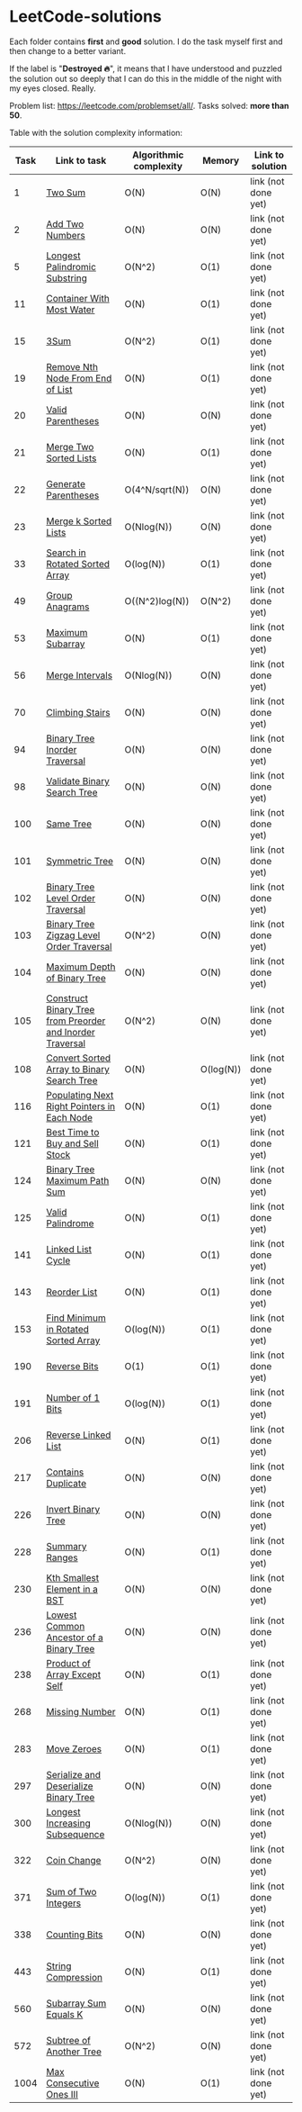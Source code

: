 # LeetCode-solutions

Each folder contains **first** and **good** solution. I do the task myself first and then change to a better variant.

If the label is "**Destroyed 🔥**", it means that I have understood and puzzled the solution out so deeply that I can do this in the middle of the night with my eyes closed. Really.

Problem list: https://leetcode.com/problemset/all/. Tasks solved: **more than 50**.

Table with the solution complexity information:

| Task | Link to task                                                                                                                   | Algorithmic complexity |    Memory    |   Link to solution   |
| ---- | ------------------------------------------------------------------------------------------------------------------------------ | ---------------------- | ------------ | -------------------- |
| 1    | [Two Sum](https://leetcode.com/problems/two-sum/)                                                                              | O(N)                   | O(N)         | link (not done yet)  |
| 2    | [Add Two Numbers](https://leetcode.com/problems/add-two-numbers/)                                                              | O(N)                   | O(N)         | link (not done yet)  |
| 5    | [Longest Palindromic Substring](https://leetcode.com/problems/longest-palindromic-substring/)                                  | O(N^2)                 | O(1)         | link (not done yet)  |
| 11   | [Container With Most Water](https://leetcode.com/problems/container-with-most-water/)                                          | O(N)                   | O(1)         | link (not done yet)  |
| 15   | [3Sum](https://leetcode.com/problems/3sum/)                                                                                    | O(N^2)                 | O(1)         | link (not done yet)  |
| 19   | [Remove Nth Node From End of List](https://leetcode.com/problems/remove-nth-node-from-end-of-list/)                            | O(N)                   | O(1)         | link (not done yet)  |
| 20   | [Valid Parentheses](https://leetcode.com/problems/valid-parentheses/)                                                          | O(N)                   | O(N)         | link (not done yet)  |
| 21   | [Merge Two Sorted Lists](https://leetcode.com/problems/merge-two-sorted-lists/)                                                | O(N)                   | O(1)         | link (not done yet)  |
| 22   | [Generate Parentheses](https://leetcode.com/problems/generate-parentheses/)                                                    | O(4^N/sqrt(N))         | O(N)         | link (not done yet)  |
| 23   | [Merge k Sorted Lists](https://leetcode.com/problems/merge-k-sorted-lists/)                                                    | O(Nlog(N))             | O(N)         | link (not done yet)  |
| 33   | [Search in Rotated Sorted Array](https://leetcode.com/problems/search-in-rotated-sorted-array/)                                | O(log(N))              | O(1)         | link (not done yet)  |
| 49   | [Group Anagrams](https://leetcode.com/problems/group-anagrams/)                                                                | O((N^2)log(N))         | O(N^2)       | link (not done yet)  |
| 53   | [Maximum Subarray](https://leetcode.com/problems/maximum-subarray/)                                                            | O(N)                   | O(1)         | link (not done yet)  |
| 56   | [Merge Intervals](https://leetcode.com/problems/merge-intervals/)                                                              | O(Nlog(N))             | O(N)         | link (not done yet)  |
| 70   | [Climbing Stairs](https://leetcode.com/problems/climbing-stairs/)                                                              | O(N)                   | O(N)         | link (not done yet)  |
| 94   | [Binary Tree Inorder Traversal](https://leetcode.com/problems/binary-tree-inorder-traversal/)                                  | O(N)                   | O(N)         | link (not done yet)  |
| 98   | [Validate Binary Search Tree](https://leetcode.com/problems/validate-binary-search-tree/)                                      | O(N)                   | O(N)         | link (not done yet)  |
| 100  | [Same Tree](https://leetcode.com/problems/same-tree/)                                                                          | O(N)                   | O(N)         | link (not done yet)  |
| 101  | [Symmetric Tree](https://leetcode.com/problems/symmetric-tree/)                                                                | O(N)                   | O(N)         | link (not done yet)  |
| 102  | [Binary Tree Level Order Traversal](https://leetcode.com/problems/binary-tree-level-order-traversal/)                          | O(N)                   | O(N)         | link (not done yet)  |
| 103  | [Binary Tree Zigzag Level Order Traversal](https://leetcode.com/problems/binary-tree-zigzag-level-order-traversal/)            | O(N^2)                 | O(N)         | link (not done yet)  |
| 104  | [Maximum Depth of Binary Tree](https://leetcode.com/problems/maximum-depth-of-binary-tree/)                                    | O(N)                   | O(N)         | link (not done yet)  |
| 105  | [Construct Binary Tree from Preorder and Inorder Traversal](https://leetcode.com/problems/constreorder-and-inorder-traversal/) | O(N^2)                 | O(N)         | link (not done yet)  |
| 108  | [Convert Sorted Array to Binary Search Tree](https://leetcode.com/problems/convert-sorted-array-to-binary-search-tree/)        | O(N)                   | O(log(N))    | link (not done yet)  |
| 116  | [Populating Next Right Pointers in Each Node](https://leetcode.com/problems/populat-in-each-node/)                             | O(N)                   | O(1)         | link (not done yet)  |
| 121  | [Best Time to Buy and Sell Stock](https://leetcode.com/problems/best-time-to-buy-and-sell-stock/)                              | O(N)                   | O(1)         | link (not done yet)  |
| 124  | [Binary Tree Maximum Path Sum](https://leetcode.com/problems/binary-tree-maximum-path-sum/)                                    | O(N)                   | O(N)         | link (not done yet)  |
| 125  | [Valid Palindrome](https://leetcode.com/problems/valid-palindrome/)                                                            | O(N)                   | O(1)         | link (not done yet)  |
| 141  | [Linked List Cycle](https://leetcode.com/problems/linked-list-cycle/)                                                          | O(N)                   | O(1)         | link (not done yet)  |
| 143  | [Reorder List](https://leetcode.com/problems/reorder-list/)                                                                    | O(N)                   | O(1)         | link (not done yet)  |
| 153  | [Find Minimum in Rotated Sorted Array](https://leetcode.com/problems/find-minimum-in-rotated-sorted-array/)                    | O(log(N))              | O(1)         | link (not done yet)  |
| 190  | [Reverse Bits](https://leetcode.com/problems/reverse-bits/)                                                                    | O(1)                   | O(1)         | link (not done yet)  |
| 191  | [Number of 1 Bits](https://leetcode.com/problems/number-of-1-bits/)                                                            | O(log(N))              | O(1)         | link (not done yet)  |
| 206  | [Reverse Linked List](https://leetcode.com/problems/reverse-linked-list/)                                                      | O(N)                   | O(1)         | link (not done yet)  |
| 217  | [Contains Duplicate](https://leetcode.com/problems/contains-duplicate/)                                                        | O(N)                   | O(N)         | link (not done yet)  |
| 226  | [Invert Binary Tree](https://leetcode.com/problems/invert-binary-tree/)                                                        | O(N)                   | O(N)         | link (not done yet)  |
| 228  | [Summary Ranges](https://leetcode.com/problems/summary-ranges/)                                                                | O(N)                   | O(1)         | link (not done yet)  |
| 230  | [Kth Smallest Element in a BST](https://leetcode.com/problems/kth-smallest-element-in-a-bst/)                                  | O(N)                   | O(N)         | link (not done yet)  |
| 236  | [Lowest Common Ancestor of a Binary Tree](https://leetcode.com/problems/lowest-common-ancestor-of-a-binary-tree/)              | O(N)                   | O(N)         | link (not done yet)  |
| 238  | [Product of Array Except Self](https://leetcode.com/problems/product-of-array-except-self/)                                    | O(N)                   | O(1)         | link (not done yet)  |
| 268  | [Missing Number](https://leetcode.com/problems/missing-number/)                                                                | O(N)                   | O(1)         | link (not done yet)  |
| 283  | [Move Zeroes](https://leetcode.com/problems/move-zeroes/)                                                                      | O(N)                   | O(1)         | link (not done yet)  |
| 297  | [Serialize and Deserialize Binary Tree](https://leetcode.com/problems/serialize-and-deserialize-binary-tree/)                  | O(N)                   | O(N)         | link (not done yet)  |
| 300  | [Longest Increasing Subsequence](https://leetcode.com/problems/longest-increasing-subsequence/)                                | O(Nlog(N))             | O(N)         | link (not done yet)  |
| 322  | [Coin Change](https://leetcode.com/problems/coin-change/)                                                                      | O(N^2)                 | O(N)         | link (not done yet)  |
| 371  | [Sum of Two Integers](https://leetcode.com/problems/sum-of-two-integers/)                                                      | O(log(N))              | O(1)         | link (not done yet)  |
| 338  | [Counting Bits](https://leetcode.com/problems/counting-bits/)                                                                  | O(N)                   | O(N)         | link (not done yet)  |
| 443  | [String Compression](https://leetcode.com/problems/string-compression/)                                                        | O(N)                   | O(1)         | link (not done yet)  |
| 560  | [Subarray Sum Equals K](https://leetcode.com/problems/subarray-sum-equals-k/)                                                  | O(N)                   | O(N)         | link (not done yet)  |
| 572  | [Subtree of Another Tree](https://leetcode.com/problems/subtree-of-another-tree/)                                              | O(N^2)                 | O(N)         | link (not done yet)  |
| 1004 | [Max Consecutive Ones III](https://leetcode.com/problems/max-consecutive-ones-iii/)                                            | O(N)                   | O(1)         | link (not done yet)  |
